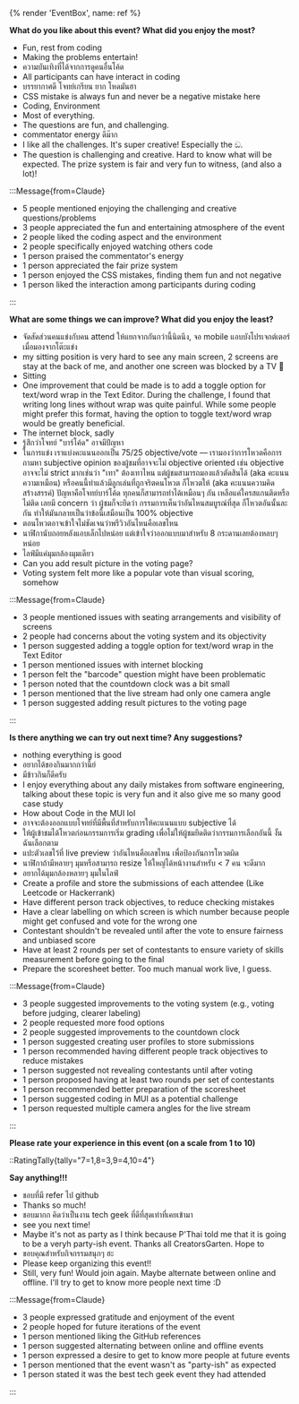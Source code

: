 {% render 'EventBox', name: ref %}

**What do you like about this event? What did you enjoy the most?**

- Fun, rest from coding
- Making the problems entertain!
- ความบันเทิงที่ได้จากการดูคนอื่นโค้ด
- All participants can have interact in coding
- บรรยากาศดี โจทย์เกรียน ยาก โหดมันฮา
- CSS mistake is always fun and never be a negative mistake here
- Coding, Environment
- Most of everything.
- The questions are fun, and challenging.
- commentator energy ดีม๊าก
- I like all the challenges. It's super creative! Especially the ඞ.
- The question is challenging and creative. Hard to know what will be expected. The prize system is fair and very fun to witness, (and also a lot)!

:::Message{from=Claude}

- 5 people mentioned enjoying the challenging and creative questions/problems
- 3 people appreciated the fun and entertaining atmosphere of the event
- 2 people liked the coding aspect and the environment
- 2 people specifically enjoyed watching others code
- 1 person praised the commentator's energy
- 1 person appreciated the fair prize system
- 1 person enjoyed the CSS mistakes, finding them fun and not negative
- 1 person liked the interaction among participants during coding

:::

**What are some things we can improve? What did you enjoy the least?**

- จัดสัดส่วนคนแข่งกับคน attend ให้แยกจากกันกว่านี้นิดนึง, จอ mobile แอบบังโปรเจกต์เตอร์เมื่อมองจากโต๊ะแข่ง
- my sitting position is very hard to see any main screen, 2 screens are stay at the back of me, and another one screen was blocked by a TV 🥲
- Sitting
- One improvement that could be made is to add a toggle option for text/word wrap in the Text Editor. During the challenge, I found that writing long lines without wrap was quite painful. While some people might prefer this format, having the option to toggle text/word wrap would be greatly beneficial.
- The internet block, sadly
- รู้สึกว่าโจทย์ "บาร์โค้ด" อาจมีปัญหา
- ในการแข่ง เราแบ่งคะแนนออกเป็น 75/25 objective/vote — เรามองว่าการโหวตคือการถามหา subjective opinion ของผู้ชมที่อาจจะไม่ objective oriented เช่น objective อาจจะไม่ strict มากเช่นว่า "เทา" ต้องเทาไหน แต่ผู้ชมสามารถมองแล้วตัดสินได้ (aka คะแนนความเหมือน) หรือคนนี้ทำแล้วมีลูกเล่นที่ถูกจริตคนโหวต ก็โหวตให้ (aka คะแนนความคิดสร้างสรรค์) ปัญหาคือโจทย์บาร์โค้ด ทุกคนก็สามารถทำได้เหมือนๆ กัน เหลือแค่ใครสแกนติดหรือไม่ติด เลยมี concern ว่า ผู้ชมก็จะยึดว่า กรรมการเห็นว่าอันไหนสมบูรณ์ที่สุด ก็โหวตอันนั้นละกัน ทำให้มันกลายเป็นว่าข้อนี้เสมือนเป็น 100% objective
- ตอนโหวตอาจเข้าใจไม่ชัดเจนว่าพรีวิวอันไหนคือเลขไหน
- นาฬิกานับถอยหลังแอบเล็กไปหน่อย แต่เข้าใจว่าออกแบบมาสำหรับ 8 กระดานเลยต้องหลบๆ หน่อย
- ไลฟ์มีแค่มุมกล้องมุมเดียว
- Can you add result picture in the voting page?
- Voting system felt more like a popular vote than visual scoring, somehow

:::Message{from=Claude}

- 3 people mentioned issues with seating arrangements and visibility of screens
- 2 people had concerns about the voting system and its objectivity
- 1 person suggested adding a toggle option for text/word wrap in the Text Editor
- 1 person mentioned issues with internet blocking
- 1 person felt the "barcode" question might have been problematic
- 1 person noted that the countdown clock was a bit small
- 1 person mentioned that the live stream had only one camera angle
- 1 person suggested adding result pictures to the voting page

:::

**Is there anything we can try out next time? Any suggestions?**

- nothing everything is good
- อยากได้ของกินมากกว่านี้ย์
- มีข้าวกินก็ดีครับ
- I enjoy everything about any daily mistakes from software engineering, talking about these topic is very fun and it also give me so many good case study
- How about Code in the MUI lol
- อาจจะต้องออกแบบโจทย์ที่มีพื้นที่สำหรับการให้คะแนนแบบ subjective ได้
- ให้ผู้เข้าชมได้โหวตก่อนกรรมการเริ่ม grading เพื่อไม่ให้ผู้ชมยึดติดว่ากรรมการเลือกอันนี้ งั้นฉันเลือกตาม
- แปะตัวเลขไว้ที่ live preview ว่าอันไหนคือเลขไหน เพื่อป้องกันการโหวตผิด
- นาฬิกาถ้ามีหลายๆ มุมหรือสามารถ resize ให้ใหญ่ได้หน้างานสำหรับ < 7 คน จะดีมาก
- อยากได้มุมกล้องหลายๆ มุมในไลฟ์
- Create a profile and store the submissions of each attendee (Like Leetcode or Hackerrank)
- Have different person track objectives, to reduce checking mistakes
- Have a clear labelling on which screen is which number because people might get confused and vote for the wrong one
- Contestant shouldn't be revealed until after the vote to ensure fairness and unbiased score
- Have at least 2 rounds per set of contestants to ensure variety of skills measurement before going to the final
- Prepare the scoresheet better. Too much manual work live, I guess.

:::Message{from=Claude}

- 3 people suggested improvements to the voting system (e.g., voting before judging, clearer labeling)
- 2 people requested more food options
- 2 people suggested improvements to the countdown clock
- 1 person suggested creating user profiles to store submissions
- 1 person recommended having different people track objectives to reduce mistakes
- 1 person suggested not revealing contestants until after voting
- 1 person proposed having at least two rounds per set of contestants
- 1 person recommended better preparation of the scoresheet
- 1 person suggested coding in MUI as a potential challenge
- 1 person requested multiple camera angles for the live stream

:::

**Please rate your experience in this event (on a scale from 1 to 10)**

::RatingTally{tally="7=1,8=3,9=4,10=4"}

**Say anything!!!**

- ชอบที่มี refer ไป github
- Thanks so much!
- ชอบมากก คิดว่าเป็นงาน tech geek ที่ดีที่สุดเท่าที่เคยเข้ามา
- see you next time!
- Maybe it's not as party as I think because P'Thai told me that it is going to be a veryh party-ish event. Thanks all CreatorsGarten. Hope to
- ขอบคุณสำหรับกิจกรรมสนุกๆ ฮะ
- Please keep organizing this event!!
- Still, very fun! Would join again. Maybe alternate between online and offline. I'll try to get to know more people next time :D

:::Message{from=Claude}

- 3 people expressed gratitude and enjoyment of the event
- 2 people hoped for future iterations of the event
- 1 person mentioned liking the GitHub references
- 1 person suggested alternating between online and offline events
- 1 person expressed a desire to get to know more people at future events
- 1 person mentioned that the event wasn't as "party-ish" as expected
- 1 person stated it was the best tech geek event they had attended

:::
